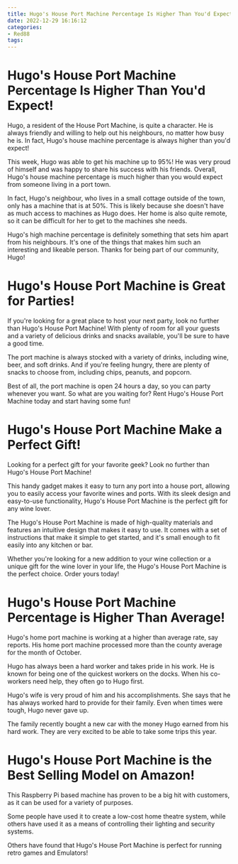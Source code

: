 ```yaml
---
title: Hugo's House Port Machine Percentage Is Higher Than You'd Expect!
date: 2022-12-29 16:16:12
categories:
- Red88
tags:
---
```



#  Hugo's House Port Machine Percentage Is Higher Than You'd Expect!

Hugo, a resident of the House Port Machine, is quite a character. He is always friendly and willing to help out his neighbours, no matter how busy he is. In fact, Hugo's house machine percentage is always higher than you'd expect!

This week, Hugo was able to get his machine up to 95%! He was very proud of himself and was happy to share his success with his friends. Overall, Hugo's house machine percentage is much higher than you would expect from someone living in a port town.

In fact, Hugo's neighbour, who lives in a small cottage outside of the town, only has a machine that is at 50%. This is likely because she doesn't have as much access to machines as Hugo does. Her home is also quite remote, so it can be difficult for her to get to the machines she needs.

Hugo's high machine percentage is definitely something that sets him apart from his neighbours. It's one of the things that makes him such an interesting and likeable person. Thanks for being part of our community, Hugo!

#  Hugo's House Port Machine is Great for Parties!

If you're looking for a great place to host your next party, look no further than Hugo's House Port Machine! With plenty of room for all your guests and a variety of delicious drinks and snacks available, you'll be sure to have a good time.

The port machine is always stocked with a variety of drinks, including wine, beer, and soft drinks. And if you're feeling hungry, there are plenty of snacks to choose from, including chips, peanuts, and popcorn.

Best of all, the port machine is open 24 hours a day, so you can party whenever you want. So what are you waiting for? Rent Hugo's House Port Machine today and start having some fun!

#  Hugo's House Port Machine Make a Perfect Gift!

Looking for a perfect gift for your favorite geek? Look no further than Hugo's House Port Machine!

This handy gadget makes it easy to turn any port into a house port, allowing you to easily access your favorite wines and ports. With its sleek design and easy-to-use functionality, Hugo's House Port Machine is the perfect gift for any wine lover.

The Hugo's House Port Machine is made of high-quality materials and features an intuitive design that makes it easy to use. It comes with a set of instructions that make it simple to get started, and it's small enough to fit easily into any kitchen or bar.

Whether you're looking for a new addition to your wine collection or a unique gift for the wine lover in your life, the Hugo's House Port Machine is the perfect choice. Order yours today!

#  Hugo's House Port Machine Percentage is Higher Than Average!

Hugo's home port machine is working at a higher than average rate, say reports. His home port machine processed more than the county average for the month of October.

Hugo has always been a hard worker and takes pride in his work. He is known for being one of the quickest workers on the docks. When his co-workers need help, they often go to Hugo first.

Hugo's wife is very proud of him and his accomplishments. She says that he has always worked hard to provide for their family. Even when times were tough, Hugo never gave up.

The family recently bought a new car with the money Hugo earned from his hard work. They are very excited to be able to take some trips this year.

#  Hugo's House Port Machine is the Best Selling Model on Amazon!

This Raspberry Pi based machine has proven to be a big hit with customers, as it can be used for a variety of purposes.

Some people have used it to create a low-cost home theatre system, while others have used it as a means of controlling their lighting and security systems.

Others have found that Hugo's House Port Machine is perfect for running retro games and Emulators!